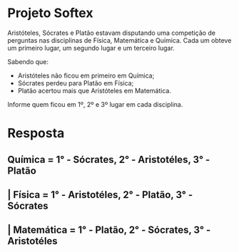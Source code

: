 # Projeto Softex
Aristóteles, Sócrates e Platão estavam disputando uma competição de perguntas nas disciplinas de Física, Matemática e Química. Cada um obteve um primeiro lugar, um segundo lugar e um terceiro lugar.

Sabendo que: 
- Aristóteles não ficou em primeiro em Química; 
- Sócrates perdeu para Platão em Física; 
- Platão acertou mais que Aristóteles em Matemática.

Informe quem ficou em 1º, 2º e 3º lugar em cada disciplina.


# Resposta 

## Química = 1° - Sócrates, 2° - Aristotéles, 3° - Platão
## | Física = 1° - Aristotéles, 2° - Platão, 3° - Sócrates
## | Matemática = 1° - Platão, 2° - Sócrates, 3° - Aristotéles

